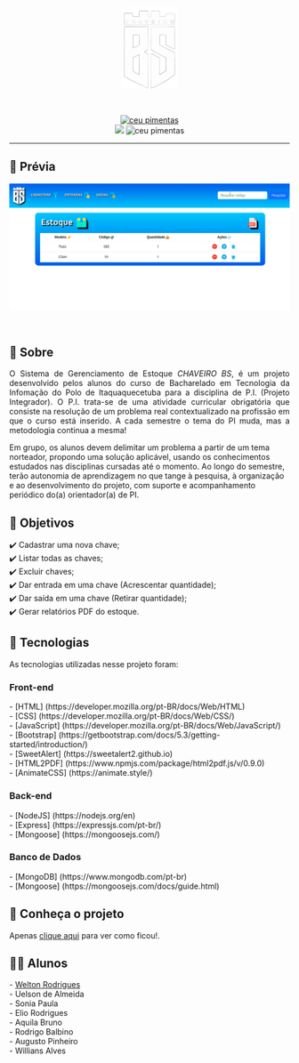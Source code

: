 <div align="center" id="top"> 
  <img src="https://github.com/welton1995/projeto-integrador-front-end/blob/main/imgs/logoBranco.png?raw=true" width="20%">
  
&#xa0;

</div>
<p align="center">

  <a href="#">
    <img alt="ceu pimentas" src="https://img.shields.io/badge/-Github-5659EB?style=for-the-badge&logo=Github&logoColor=white&link=https://github.com/Anderson-Andre-P" />
  </a>

  </br>
  
  <img src="https://img.shields.io/badge/CHAVEIRO_BS-5965e0?style=for-the-badge&labelColor=5965e0">
  <img alt="ceu pimentas" src="https://img.shields.io/badge/license-MIT-5965e0?style=for-the-badge&labelColor=5965e0&color=5965e0">
  <br />

</p>

<!-- Status -->
<hr>


## :link: Prévia

![previa](https://github.com/welton1995/projeto-integrador-front-end/blob/main/imgs/preview.png?raw=true)

<br>

## :dart: Sobre
<p align="justify">
O Sistema de Gerenciamento de Estoque <i>CHAVEIRO BS</i>, é um projeto desenvolvido pelos alunos do curso de Bacharelado em Tecnologia da Infomação do Polo de Itaquaquecetuba para a disciplina de P.I. (Projeto Integrador). O P.I. trata-se de uma atividade curricular obrigatória que consiste na resolução de um problema real contextualizado na profissão em que o curso está inserido. A cada semestre o tema do PI muda, mas a metodologia continua a mesma!

Em grupo, os alunos devem delimitar um problema a partir de um tema norteador, propondo uma solução aplicável, usando os conhecimentos estudados nas disciplinas cursadas até o momento. Ao longo do semestre, terão autonomia de aprendizagem no que tange à pesquisa, à organização e ao desenvolvimento do projeto, com suporte e acompanhamento periódico do(a) orientador(a) de PI.
</p>

## 💪 Objetivos

:heavy_check_mark: Cadastrar uma nova chave;\
:heavy_check_mark: Listar todas as chaves;\
:heavy_check_mark: Excluir chaves;\
:heavy_check_mark: Dar entrada em uma chave (Acrescentar quantidade);\
:heavy_check_mark: Dar saída em uma chave (Retirar quantidade);\
:heavy_check_mark: Gerar relatórios PDF do estoque.

## :rocket: Tecnologias

As tecnologias utilizadas nesse projeto foram:
<h3>Front-end</h3>
- [HTML] (https://developer.mozilla.org/pt-BR/docs/Web/HTML)<br>
- [CSS] (https://developer.mozilla.org/pt-BR/docs/Web/CSS/)<br>
- [JavaScript] (https://developer.mozilla.org/pt-BR/docs/Web/JavaScript/)<br>
- [Bootstrap] (https://getbootstrap.com/docs/5.3/getting-started/introduction/)<br>
- [SweetAlert] (https://sweetalert2.github.io)<br>
- [HTML2PDF] (https://www.npmjs.com/package/html2pdf.js/v/0.9.0)<br>
- [AnimateCSS] (https://animate.style/)<br>
<h3>Back-end</h3>
- [NodeJS] (https://nodejs.org/en)<br>
- [Express] (https://expressjs.com/pt-br/)<br>
- [Mongoose] (https://mongoosejs.com/)<br>
<h3>Banco de Dados</h3>
- [MongoDB] (https://www.mongodb.com/pt-br)<br>
- [Mongoose] (https://mongoosejs.com/docs/guide.html)<br>

## :checkered_flag: Conheça o projeto

Apenas <a href="https://gerenciadordeestoque.vercel.app/">clique aqui</a> para ver como ficou!.

## 👨‍🎓 Alunos
<p align='justify'>
- <a href="https://github.com/weltondev" target="_blank">Welton Rodrigues</a><br>
- Uelson de Almeida <br>
- Sonia Paula <br>
- Elio Rodrigues <br>
- Aquila Bruno <br>
- Rodrigo Balbino <br>
- Augusto Pinheiro <br>
- Willians Alves <br>
  </p>
